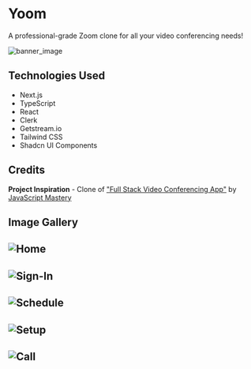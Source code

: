 # Yoom
A professional-grade Zoom clone for all your video conferencing needs!

![banner_image](https://i.imgur.com/ZqjBL1z.png)

## Technologies Used
* Next.js
* TypeScript
* React
* Clerk
* Getstream.io
* Tailwind CSS
* Shadcn UI Components

## Credits

**Project Inspiration** - Clone of ["Full Stack Video Conferencing App"](https://www.youtube.com/watch?v=R8CIO1DZ2b8&t=307s) by [JavaScript Mastery](https://www.youtube.com/@javascriptmastery)

## Image Gallery
![Home](https://i.imgur.com/2SU0RsM.png)<br>
---
![Sign-In](https://i.imgur.com/CbLyGrL.png)<br>
---
![Schedule](https://i.imgur.com/1YW1NDu.png)<br>
---
![Setup](https://i.imgur.com/34VNsMm.png)<br>
---
![Call](https://i.imgur.com/kwpT1ZY.png)<br>
---